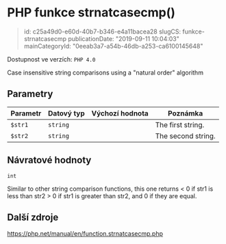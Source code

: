 PHP funkce strnatcasecmp()
==========================

> id: c25a49d0-e60d-40b7-b346-e4a11bacea28
> slugCS: funkce-strnatcasecmp
> publicationDate: "2019-09-11 10:04:03"
> mainCategoryId: "0eeab3a7-a54b-46db-a253-ca6100145648"

Dostupnost ve verzích: `PHP 4.0`

Case insensitive string comparisons using a "natural order" algorithm


Parametry
--------------

| Parametr | Datový typ | Výchozí hodnota | Poznámka |
|-----|-----|-----|-----|
| `$str1` | `string` |  | The first string. |
| `$str2` | `string` |  | The second string. |


Návratové hodnoty
----------------

`int`

Similar to other string comparison functions, this one returns &lt; 0 if
str1 is less than str2 &gt;
0 if str1 is greater than
str2, and 0 if they are equal.

Další zdroje
------------

https://php.net/manual/en/function.strnatcasecmp.php
